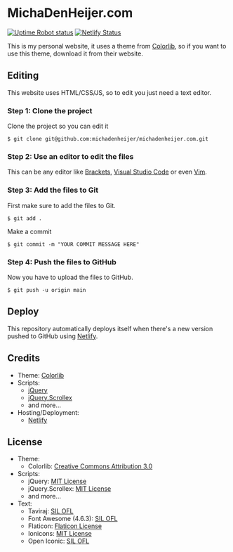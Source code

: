 # MichaDenHeijer.com
[![Uptime Robot status](https://img.shields.io/uptimerobot/ratio/7/m780835373-dfca08c8bd2fab0cdf3dfa82.svg)](https://uptimerobot.com/) [![Netlify Status](https://api.netlify.com/api/v1/badges/7b9cc568-6c03-4007-8dac-ff34b0833765/deploy-status)](https://app.netlify.com/sites/michadenheijerdev/deploys)

This is my personal website, it uses a theme from [Colorlib](https://colorlib.com/), so if you want to use this theme, download it from their website.

## Editing
This website uses HTML/CSS/JS, so to edit you just need a text editor.

### Step 1: Clone the project
Clone the project so you can edit it
```
$ git clone git@github.com:michadenheijer/michadenheijer.com.git
```

### Step 2: Use an editor to edit the files
This can be any editor like [Brackets](http://brackets.io), [Visual Studio Code](https://code.visualstudio.com/) or even [Vim](https://www.vim.org/).

### Step 3: Add the files to Git
First make sure to add the files to Git.
```
$ git add .
```
Make a commit
```
$ git commit -m "YOUR COMMIT MESSAGE HERE"
```

### Step 4: Push the files to GitHub
Now you have to upload the files to GitHub.
```
$ git push -u origin main
```

## Deploy
This repository automatically deploys itself when there's a new version pushed to GitHub using [Netlify](https://netlify.com/).

## Credits
- Theme: [Colorlib](https://colorlib.com/)
- Scripts:
  - [jQuery](https://jquery.org)
  - [jQuery.Scrollex](https://github.com/ajlkn/jquery.scrollex)
  - and more...
- Hosting/Deployment: 
  - [Netlify](http://netlify.com)
  
## License

 - Theme: 
   - Colorlib: [Creative Commons Attribution 3.0](https://colorlib.com/wp/licence/)
 - Scripts:
   - jQuery: [MIT License](https://github.com/jquery/jquery/blob/master/LICENSE.txt)
   - jQuery.Scrollex: [MIT License](https://github.com/ajlkn/jquery.scrollex#license)
   - and more...
 - Text:
   - Taviraj: [SIL OFL](https://scripts.sil.org/cms/scripts/page.php?site_id=nrsi&id=OFL)
   - Font Awesome (4.6.3): [SIL OFL](https://scripts.sil.org/cms/scripts/page.php?site_id=nrsi&id=OFL)
   - Flaticon: [Flaticon License](https://file000.flaticon.com/downloads/license/license.pdf)
   - Ionicons: [MIT License](https://github.com/ionic-team/ionicons/blob/master/LICENSE)
   - Open Iconic: [SIL OFL](https://scripts.sil.org/cms/scripts/page.php?site_id=nrsi&id=OFL)
